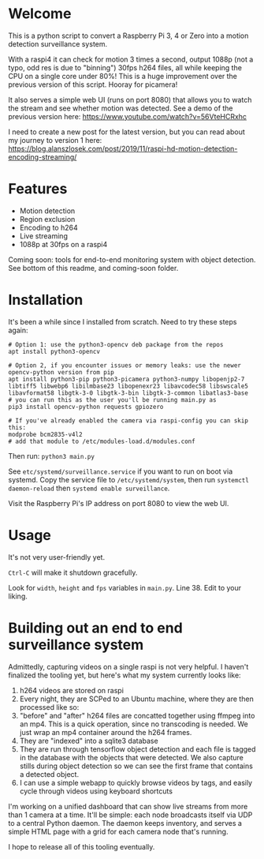 # Welcome

This is a python script to convert a Raspberry Pi 3, 4 or Zero into a motion detection surveillance system.

With a raspi4 it can check for motion 3 times a second, output 1088p (not a typo, odd res is due to "binning") 30fps h264 files, all while keeping the CPU on a single core under 80%! This is a huge improvement over the previous version of this script. Hooray for picamera!

It also serves a simple web UI (runs on port 8080) that allows you to watch the stream and see whether motion was detected. See a demo of the previous version here: https://www.youtube.com/watch?v=56VteHCRxhc

I need to create a new post for the latest version, but you can read about my journey to version 1 here: https://blog.alanszlosek.com/post/2019/11/raspi-hd-motion-detection-encoding-streaming/

# Features

* Motion detection
* Region exclusion
* Encoding to h264
* Live streaming
* 1088p at 30fps on a raspi4

Coming soon: tools for end-to-end monitoring system with object detection. See bottom of this readme, and coming-soon folder.

# Installation

It's been a while since I installed from scratch. Need to try these steps again:

```
# Option 1: use the python3-opencv deb package from the repos
apt install python3-opencv

# Option 2, if you encounter issues or memory leaks: use the newer opencv-python version from pip
apt install python3-pip python3-picamera python3-numpy libopenjp2-7 libtiff5 libwebp6 libilmbase23 libopenexr23 libavcodec58 libswscale5 libavformat58 libgtk-3-0 libgtk-3-bin libgtk-3-common libatlas3-base
# you can run this as the user you'll be running main.py as
pip3 install opencv-python requests gpiozero

# If you've already enabled the camera via raspi-config you can skip this:
modprobe bcm2835-v4l2
# add that module to /etc/modules-load.d/modules.conf
```

Then run: `python3 main.py`

See `etc/systemd/surveillance.service` if you want to run on boot via systemd. Copy the service file to `/etc/systemd/system`, then run `systemctl daemon-reload` then `systemd enable surveillance`.

Visit the Raspberry Pi's IP address on port 8080 to view the web UI.

# Usage

It's not very user-friendly yet.

`Ctrl-C` will make it shutdown gracefully.

Look for `width`, `height` and `fps` variables in `main.py`. Line 38. Edit to your liking.

# Building out an end to end surveillance system

Admittedly, capturing videos on a single raspi is not very helpful. I haven't finalized the tooling yet, but here's what my system currently looks like:

1. h264 videos are stored on raspi
1. Every night, they are SCPed to an Ubuntu machine, where they are then processed like so:
  1. "before" and "after" h264 files are concatted together using ffmpeg into an mp4. This is a quick operation, since no transcoding is needed. We just wrap an mp4 container around the h264 frames.
  1. They are "indexed" into a sqlite3 database
  1. They are run through tensorflow object detection and each file is tagged in the database with the objects that were detected. We also capture stills during object detection so we can see the first frame that contains a detected object.
1. I can use a simple webapp to quickly browse videos by tags, and easily cycle through videos using keyboard shortcuts

I'm working on a unified dashboard that can show live streams from more than 1 camera at a time. It'll be simple: each node broadcasts itself via UDP to a central Python daemon. The daemon keeps inventory, and serves a simple HTML page with a grid for each camera node that's running.

I hope to release all of this tooling eventually.
